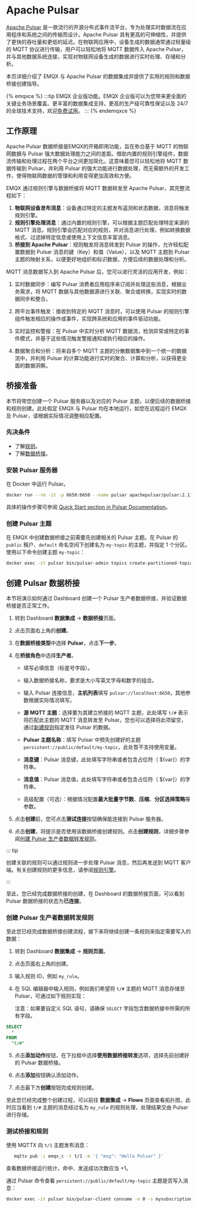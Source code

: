 # Apache Pulsar

[Apache Pulsar](https://pulsar.apache.org/) 是一款流行的开源分布式事件流平台，专为处理实时数据流在应用程序和系统之间的传输而设计。Apache Pulsar 具有更高的可伸缩性，并提供了更快的吞吐量和更低的延迟。在物联网应用中，设备生成的数据通常通过轻量级的 MQTT 协议进行传输，用户可以轻松地将 MQTT 数据传入 Apache Pulsar，并与其他数据系统连接，实现对物联网设备生成的数据进行实时处理、存储和分析。

本页详细介绍了 EMQX 与 Apache Pulsar 的数据集成并提供了实用的规则和数据桥接创建指导。

{% emqxce %}
:::tip
EMQX 企业版功能。EMQX 企业版可以为您带来更全面的关键业务场景覆盖、更丰富的数据集成支持，更高的生产级可靠性保证以及 24/7 的全球技术支持，欢迎[免费试用](https://www.emqx.com/zh/try?product=enterprise)。
:::
{% endemqxce %}

## 工作原理

Apache Pulsar 数据桥接是EMQX的开箱即用功能，旨在弥合基于 MQTT 的物联网数据与 Pulsar 强大数据处理能力之间的差距。借助内置的规则引擎组件，数据流传输和处理过程在两个平台之间更加简化。这意味着您可以轻松地将 MQTT 数据传输到 Pulsar，并利用 Pulsar 的强大功能进行数据处理，而无需额外的开发工作，使得物联网数据的管理和利用变得更加高效和方便。

EMQX 通过规则引擎与数据桥接将 MQTT 数据转发至 Apache Pulsar，其完整流程如下：

1. **物联网设备发布消息**：设备通过特定的主题发布遥测和状态数据，消息将触发规则引擎。
2. **规则引擎处理消息**：通过内置的规则引擎，可以根据主题匹配处理特定来源的 MQTT 消息。规则引擎会匹配对应的规则，并对消息进行处理，例如转换数据格式、过滤掉特定信息或使用上下文信息丰富消息。
3. **桥接到 Apache Pulsar**：规则触发将消息转发到 Pulsar 的操作，允许轻松配置数据到 Pulsar 消息的键（Key）和值（Value），以及 MQTT 主题到 Pulsar 主题的映射关系，以便更好地组织和标识数据，方便后续的数据处理和分析。

MQTT 消息数据写入到 Apache Pulsar 后，您可以进行灵活的应用开发，例如：

1. 实时数据同步：编写 Pulsar 消费者应用程序来订阅并处理这些消息，根据业务需求，将 MQTT 数据与其他数据源进行关联、聚合或转换，实现实时的数据同步和整合。

2. 跨平台事件触发：接收到特定的 MQTT 消息时，可以使用 Pulsar 的规则引擎组件触发相应的操作或事件，实现跨系统和应用的事件驱动功能。

3. 实时监控和警报：在 Pulsar 中实时分析 MQTT 数据流，检测异常或特定的事件模式，并基于这些情况触发警报通知或执行相应的操作。

4. 数据聚合和分析：将来自多个 MQTT 主题的分散数据集中到一个统一的数据流中，并利用 Pulsar 的计算功能进行实时的聚合、计算和分析，以获得更全面的数据洞察。

## 桥接准备

本节将带您创建一个 Pulsar 服务器以及对应的 Pulsar 主题，以便后续的数据桥接和规则创建。此处假定 EMQX 与 Pulsar 均在本地运行，如您在远程运行 EMQX 及 Pulsar，请根据实际情况调整相应配置。

### 先决条件

- 了解[规则](./rules.md)。
- 了解[数据桥接](./data-bridges.md)。

### 安装 Pulsar 服务器

在 Docker 中运行 Pulsar。

```bash
docker run --rm -it -p 6650:6650 --name pulsar apachepulsar/pulsar:2.11.0 bin/pulsar standalone -nfw -nss
```

具体的操作步骤可参阅 [Quick Start section in Pulsar Documentation](https://pulsar.apache.org/docs/2.11.x/getting-started-home/)。

### 创建 Pulsar 主题

在 EMQX 中创建数据桥接之前需要先创建相关的 Pulsar 主题。在 Pulsar 的 `public` 租户、`default` 命名空间下创建名为 `my-topic` 的主题，并指定 1 个分区。使用以下命令创建主题 `my-topic`：

```bash
docker exec -it pulsar bin/pulsar-admin topics create-partitioned-topic persistent://public/default/my-topic -p 1
```

## 创建 Pulsar 数据桥接

本节将演示如何通过 Dashboard 创建一个 Pulsar 生产者数据桥接，并验证数据桥接是否正常工作。

1. 转到 Dashboard **数据集成** -> **数据桥接**页面。
2. 点击页面右上角的**创建**。
3. 在**数据桥接类型**中选择 **Pulsar**，点击**下一步**。
4. 在**桥接角色**中选择**生产者**。 

   - 填写必填信息（标星号字段）。
   - 输入数据桥接名称，要求是大小写英文字母和数字的组合。

   - 输入 Pulsar 连接信息，**主机列表**填写 `pulsar://localhost:6650`，其他参数根据实际情况填写。

   - **源 MQTT 主题**：选择要为其建立桥接的 MQTT 主题，此处填写 `t/#` 表示将匹配此主题的 MQTT 消息转发至 Pulsar。您也可以选择将此项留空，通过[新建规则](#创建-pulsar-生产者数据转发规则)指定发往 Pulsar 的数据。

   - **Pulsar 主题名称**：填写 Pulsar 中预先创建好的主题 `persistent://public/default/my-topic`，此处暂不支持使用变量。

   - **消息键**：Pulsar 消息键，此处填写字符串或者包含占位符（ ${var}）的字符串。

   - **消息值**：Pulsar 消息值，此处填写字符串或者包含占位符（ ${var}）的字符串。

   - 高级配置（可选）：根据情况配置**最大批量字节数**、**压缩**、**分区选择策略**等参数。
5. 点击**创建**前，您可点击**测试连接**按钮确保能连接到 Pulsar 服务器。
6. 点击**创建**，将提示是否使用该数据桥接创建规则。点击**创建规则**，详细步骤参阅[创建 Pulsar 生产者数据转发规则](#创建-pulsar-生产者数据转发规则)。


::: tip

创建关联的规则可以通过规则进一步处理 Pulsar 消息，然后再发送到 MQTT 客户端。有关创建规则的更多信息，请参阅[规则引擎](./rules.md)。

:::

至此，您已经完成数据桥接的创建，在 Dashboard 的数据桥接页面，可以看到 Pulsar 数据桥接的状态为**已连接**。

### 创建 Pulsar 生产者数据转发规则

至此您已经完成数据桥接创建流程，接下来将继续创建一条规则来指定需要写入的数据：

1. 转到 Dashboard **数据集成** -> **规则页面**。

2. 点击页面右上角的创建。

3. 输入规则 ID，例如  `my_rule`。

4. 在 SQL 编辑器中输入规则，例如我们希望将 `t/#` 主题的 MQTT 消息存储至 Pulsar，可通过如下规则实现：

   注意：如果要自定义 SQL 语句，请确保 `SELECT` 字段包含数据桥接中所需的所有字段。


```sql
SELECT
  *
FROM
  "t/#"
```

5. 点击**添加动作**按钮，在下拉框中选择**使用数据桥接转发**选项，选择先前创建好的 Pulsar 数据桥接。

6. 点击**添加**按钮确认添加动作。

7. 点击最下方**创建**按钮完成规则创建。

至此您已经完成整个创建过程，可以前往 **数据集成** -> **Flows** 页面查看拓扑图，此时应当看到 `t/#` 主题的消息经过名为 `my_rule` 的规则处理，处理结果交由 Pulsar 进行存储。

### 测试桥接和规则

 使用 MQTTX 向 `t/1` 主题发布消息：

```bash
   mqttx pub -i emqx_c -t t/1 -m '{ "msg": "Hello Pulsar" }'
```

查看数据桥接运行统计，命中、发送成功次数应当 +1。

通过 Pulsar 命令查看 `persistent://public/default/my-topic` 主题是否写入消息：

   ```bash
docker exec -it pulsar bin/pulsar-client consume -n 0 -s mysubscriptionid -p Earliest persistent://public/default/my-topic
   ```
